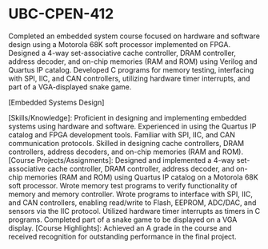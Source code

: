 # UBC-CPEN-412
Completed an embedded system course focused on hardware and software design using a Motorola 68K soft processor implemented on FPGA. Designed a 4-way set-associative cache controller, DRAM controller, address decoder, and on-chip memories (RAM and ROM) using Verilog and Quartus IP catalog. Developed C programs for memory testing, interfacing with SPI, IIC, and CAN controllers, utilizing hardware timer interrupts, and part of a VGA-displayed snake game.

[Embedded Systems Design]

[Skills/Knowledge]: Proficient in designing and implementing embedded systems using hardware and software. Experienced in using the Quartus IP catalog and FPGA development tools. Familiar with SPI, IIC, and CAN communication protocols. Skilled in designing cache controllers, DRAM controllers, address decoders, and on-chip memories (RAM and ROM).
[Course Projects/Assignments]: Designed and implemented a 4-way set-associative cache controller, DRAM controller, address decoder, and on-chip memories (RAM and ROM) using Quartus IP catalog on a Motorola 68K soft processor. Wrote memory test programs to verify functionality of memory and memory controller. Wrote programs to interface with SPI, IIC, and CAN controllers, enabling read/write to Flash, EEPROM, ADC/DAC, and sensors via the IIC protocol. Utilized hardware timer interrupts as timers in C programs. Completed part of a snake game to be displayed on a VGA display.
[Course Highlights]: Achieved an A grade in the course and received recognition for outstanding performance in the final project.
